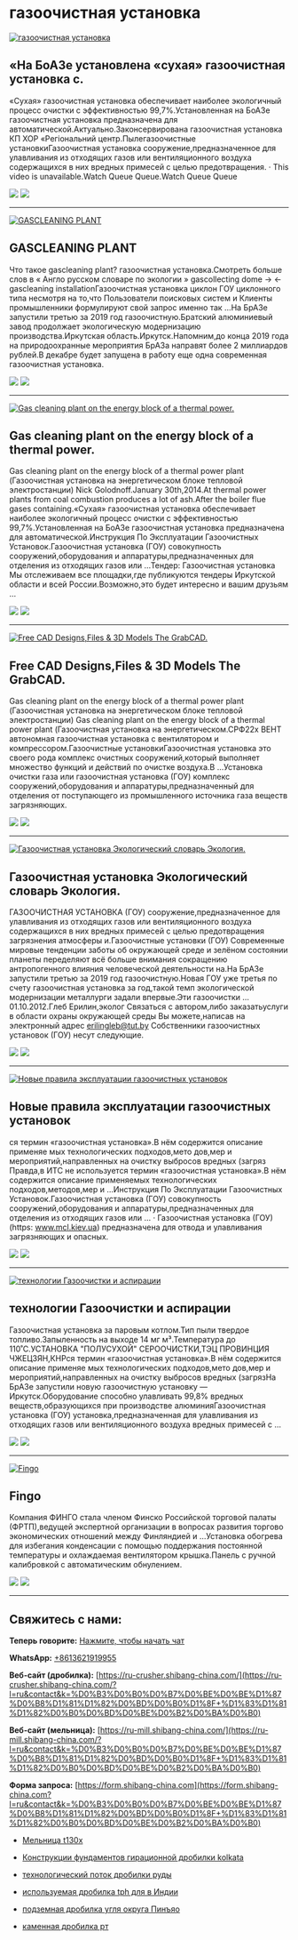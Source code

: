 # газоочистная установка

<a href="https://swt.shibang-china.com/?l=ru&img&k=%D0%B3%D0%B0%D0%B7%D0%BE%D0%BE%D1%87%D0%B8%D1%81%D1%82%D0%BD%D0%B0%D1%8F+%D1%83%D1%81%D1%82%D0%B0%D0%BD%D0%BE%D0%B2%D0%BA%D0%B0" target="_blank">![газоочистная установка](http://static.shibang-china.com/all-800x300/610.jpg)</a>

## &#171;На БоАЗе установлена &#171;сухая&#187; газоочистная установка с.
&#171;Сухая&#187; газоочистная установка обеспечивает наиболее экологичный процесс очистки с эффективностью 99,7%.Установленная на БоАЗе газоочистная установка предназначена для автоматической.Актуально.Законсервирована газоочистная установка КП ХОР &#171;Регіональний центр.Пылегазоочистные установкиГазоочистная установка сооружение,предназначенное для улавливания из отходящих газов или вентиляционного воздуха содержащихся в них вредных примесей с целью предотвращения.&nbsp;&#0183;&#32;This video is unavailable.Watch Queue Queue.Watch Queue Queue


<a href="https://whatsapp.shibangsoft.com/WhatsApp.php" target="_blank" title="WhatsApp">![](http://static.shibang-china.com/icon/whatsapp.png)</a> <a href="https://swt.shibang-china.com/?l=ru&icon&k=%D0%B3%D0%B0%D0%B7%D0%BE%D0%BE%D1%87%D0%B8%D1%81%D1%82%D0%BD%D0%B0%D1%8F+%D1%83%D1%81%D1%82%D0%B0%D0%BD%D0%BE%D0%B2%D0%BA%D0%B0" target="_blank">![](http://static.shibang-china.com/icon/chat-ru.png)</a>

---

<a href="https://swt.shibang-china.com/?l=ru&img&k=%D0%B3%D0%B0%D0%B7%D0%BE%D0%BE%D1%87%D0%B8%D1%81%D1%82%D0%BD%D0%B0%D1%8F+%D1%83%D1%81%D1%82%D0%B0%D0%BD%D0%BE%D0%B2%D0%BA%D0%B0" target="_blank">![GASCLEANING PLANT](http://static.shibang-china.com/all-800x300/874.jpg)</a>

## GASCLEANING PLANT
Что такое gascleaning plant? газоочистная установка.Смотреть больше слов в &#171; Англо русском словаре по экологии &#187; gascollecting dome → ← gascleaning installationГазоочистная установка циклон ГОУ циклонного типа несмотря на то,что Пользователи поисковых систем и Клиенты промышленники формулируют свой запрос именно так …На БрАЗе запустили третью за 2019 год газоочистную.Братский алюминиевый завод продолжает экологическую модернизацию производства.Иркутская область.Иркутск.Напомним,до конца 2019 года на природоохранные мероприятия БрАЗа направят более 2 миллиардов рублей.В декабре будет запущена в работу еще одна современная газоочистная установка.


<a href="https://whatsapp.shibangsoft.com/WhatsApp.php" target="_blank" title="WhatsApp">![](http://static.shibang-china.com/icon/whatsapp.png)</a> <a href="https://swt.shibang-china.com/?l=ru&icon&k=%D0%B3%D0%B0%D0%B7%D0%BE%D0%BE%D1%87%D0%B8%D1%81%D1%82%D0%BD%D0%B0%D1%8F+%D1%83%D1%81%D1%82%D0%B0%D0%BD%D0%BE%D0%B2%D0%BA%D0%B0" target="_blank">![](http://static.shibang-china.com/icon/chat-ru.png)</a>

---

<a href="https://swt.shibang-china.com/?l=ru&img&k=%D0%B3%D0%B0%D0%B7%D0%BE%D0%BE%D1%87%D0%B8%D1%81%D1%82%D0%BD%D0%B0%D1%8F+%D1%83%D1%81%D1%82%D0%B0%D0%BD%D0%BE%D0%B2%D0%BA%D0%B0" target="_blank">![Gas cleaning plant on the energy block of a thermal power.](http://static.shibang-china.com/all-800x300/1357.jpg)</a>

## Gas cleaning plant on the energy block of a thermal power.
Gas cleaning plant on the energy block of a thermal power plant (Газоочистная установка на энергетическом блоке тепловой электростанции) Nick Golodnoff.January 30th,2014.At thermal power plants from coal combustion produces a lot of ash.After the boiler flue gases containing.&#171;Сухая&#187; газоочистная установка обеспечивает наиболее экологичный процесс очистки с эффективностью 99,7%.Установленная на БоАЗе газоочистная установка предназначена для автоматической.Инструкция По Эксплуатации Газоочистных Установок.Газоочистная установка (ГОУ) совокупность сооружений,оборудования и аппаратуры,предназначенных для отделения из отходящих газов или …Тендер: Газоочистная установка Мы отслеживаем все площадки,где публикуются тендеры Иркутской области и всей России.Возможно,это будет интересно и вашим друзьям …


<a href="https://whatsapp.shibangsoft.com/WhatsApp.php" target="_blank" title="WhatsApp">![](http://static.shibang-china.com/icon/whatsapp.png)</a> <a href="https://swt.shibang-china.com/?l=ru&icon&k=%D0%B3%D0%B0%D0%B7%D0%BE%D0%BE%D1%87%D0%B8%D1%81%D1%82%D0%BD%D0%B0%D1%8F+%D1%83%D1%81%D1%82%D0%B0%D0%BD%D0%BE%D0%B2%D0%BA%D0%B0" target="_blank">![](http://static.shibang-china.com/icon/chat-ru.png)</a>

---

<a href="https://swt.shibang-china.com/?l=ru&img&k=%D0%B3%D0%B0%D0%B7%D0%BE%D0%BE%D1%87%D0%B8%D1%81%D1%82%D0%BD%D0%B0%D1%8F+%D1%83%D1%81%D1%82%D0%B0%D0%BD%D0%BE%D0%B2%D0%BA%D0%B0" target="_blank">![Free CAD Designs,Files &amp; 3D Models The GrabCAD.](http://static.shibang-china.com/all-800x300/180.jpg)</a>

## Free CAD Designs,Files &amp; 3D Models The GrabCAD.
Gas cleaning plant on the energy block of a thermal power plant (Газоочистная установка на энергетическом блоке тепловой электростанции) Gas cleaning plant on the energy block of a thermal power plant (Газоочистная установка на энергетическом.СРФ22х ВЕНТ автономная газоочистная установка с вентилятором и компрессором.Газоочистные установкиГазоочистная установка это своего рода комплекс очистных сооружений,который выполняет множество функций и действий по очистке воздуха.В …Установка очистки газа или газоочистная установка (ГОУ) комплекс сооружений,оборудования и аппаратуры,предназначенный для отделения от поступающего из промышленного источника газа веществ загрязняющих.


<a href="https://whatsapp.shibangsoft.com/WhatsApp.php" target="_blank" title="WhatsApp">![](http://static.shibang-china.com/icon/whatsapp.png)</a> <a href="https://swt.shibang-china.com/?l=ru&icon&k=%D0%B3%D0%B0%D0%B7%D0%BE%D0%BE%D1%87%D0%B8%D1%81%D1%82%D0%BD%D0%B0%D1%8F+%D1%83%D1%81%D1%82%D0%B0%D0%BD%D0%BE%D0%B2%D0%BA%D0%B0" target="_blank">![](http://static.shibang-china.com/icon/chat-ru.png)</a>

---

<a href="https://swt.shibang-china.com/?l=ru&img&k=%D0%B3%D0%B0%D0%B7%D0%BE%D0%BE%D1%87%D0%B8%D1%81%D1%82%D0%BD%D0%B0%D1%8F+%D1%83%D1%81%D1%82%D0%B0%D0%BD%D0%BE%D0%B2%D0%BA%D0%B0" target="_blank">![Газоочистная установка Экологический словарь Экология.](http://static.shibang-china.com/all-800x300/368.jpg)</a>

## Газоочистная установка Экологический словарь Экология.
ГАЗООЧИСТНАЯ УСТАНОВКА (ГОУ) сооружение,предназначенное для улавливания из отходящих газов или вентиляционного воздуха содержащихся в них вредных примесей с целью предотвращения загрязнения атмосферы и.Газоочистные установки (ГОУ) Современные мировые тенденции заботы об окружающей среде и зелёном состоянии планеты переделяют всё больше внимания сокращению антропогенного влияния человеческой деятельности на.На БрАЗе запустили третью за 2019 год газоочистную.Новая ГОУ уже третья по счету газоочистная установка за год,такой темп экологической модернизации металлурги задали впервые.Эти газоочистки …01.10.2012.Глеб Ерилин,эколог Связаться с автором,либо заказатьуслуги в области охраны окружающей среды Вы можете,написав на электронный адрес erilingleb@tut.by Собственники газоочистных установок (ГОУ) несут следующие.


<a href="https://whatsapp.shibangsoft.com/WhatsApp.php" target="_blank" title="WhatsApp">![](http://static.shibang-china.com/icon/whatsapp.png)</a> <a href="https://swt.shibang-china.com/?l=ru&icon&k=%D0%B3%D0%B0%D0%B7%D0%BE%D0%BE%D1%87%D0%B8%D1%81%D1%82%D0%BD%D0%B0%D1%8F+%D1%83%D1%81%D1%82%D0%B0%D0%BD%D0%BE%D0%B2%D0%BA%D0%B0" target="_blank">![](http://static.shibang-china.com/icon/chat-ru.png)</a>

---

<a href="https://swt.shibang-china.com/?l=ru&img&k=%D0%B3%D0%B0%D0%B7%D0%BE%D0%BE%D1%87%D0%B8%D1%81%D1%82%D0%BD%D0%B0%D1%8F+%D1%83%D1%81%D1%82%D0%B0%D0%BD%D0%BE%D0%B2%D0%BA%D0%B0" target="_blank">![Новые правила эксплуатации газоочистных установок](http://static.shibang-china.com/all-800x300/541.jpg)</a>

## Новые правила эксплуатации газоочистных установок
ся термин &#171;газоочистная установка&#187;.В нём содержится описание применяе мых технологических подходов,мето дов,мер и мероприятий,направленных на очистку выбросов вредных (загряз Правда,в ИТС не используется термин &#171;газоочистная установка&#187;.В нём содержится описание применяемых технологических подходов,методов,мер и …Инструкция По Эксплуатации Газоочистных Установок.Газоочистная установка (ГОУ) совокупность сооружений,оборудования и аппаратуры,предназначенных для отделения из отходящих газов или …&nbsp;&#0183;&#32;Газоочистная установка (ГОУ) (https: www.mcl.kiev.ua) предназначена для отвода и улавливания загрязняющих и опасных.


<a href="https://whatsapp.shibangsoft.com/WhatsApp.php" target="_blank" title="WhatsApp">![](http://static.shibang-china.com/icon/whatsapp.png)</a> <a href="https://swt.shibang-china.com/?l=ru&icon&k=%D0%B3%D0%B0%D0%B7%D0%BE%D0%BE%D1%87%D0%B8%D1%81%D1%82%D0%BD%D0%B0%D1%8F+%D1%83%D1%81%D1%82%D0%B0%D0%BD%D0%BE%D0%B2%D0%BA%D0%B0" target="_blank">![](http://static.shibang-china.com/icon/chat-ru.png)</a>

---

<a href="https://swt.shibang-china.com/?l=ru&img&k=%D0%B3%D0%B0%D0%B7%D0%BE%D0%BE%D1%87%D0%B8%D1%81%D1%82%D0%BD%D0%B0%D1%8F+%D1%83%D1%81%D1%82%D0%B0%D0%BD%D0%BE%D0%B2%D0%BA%D0%B0" target="_blank">![технологии Газоочистки и аспирации](http://static.shibang-china.com/all-800x300/326.jpg)</a>

## технологии Газоочистки и аспирации
Газоочистная установка за паровым котлом.Тип пыли твердое топливо.Запыленность на выходе 14 мг м&#179;.Температура до 110˚С.УСТАНОВКА &quot;ПОЛУСУХОЙ&quot; СЕРООЧИСТКИ,ТЭЦ ПРОВИНЦИЯ ЧЖЕЦЗЯН,КНРся термин &#171;газоочистная установка&#187;.В нём содержится описание применяе мых технологических подходов,мето дов,мер и мероприятий,направленных на очистку выбросов вредных (загрязНа БрАЗе запустили новую газоочистную установку — Иркутск.Оборудование способно улавливать 99,8% вредных веществ,образующихся при производстве алюминияГазоочистная установка (ГОУ) установка,предназначенная для улавливания из отходящих газов или вентиляционного воздуха вредных примесей с …


<a href="https://whatsapp.shibangsoft.com/WhatsApp.php" target="_blank" title="WhatsApp">![](http://static.shibang-china.com/icon/whatsapp.png)</a> <a href="https://swt.shibang-china.com/?l=ru&icon&k=%D0%B3%D0%B0%D0%B7%D0%BE%D0%BE%D1%87%D0%B8%D1%81%D1%82%D0%BD%D0%B0%D1%8F+%D1%83%D1%81%D1%82%D0%B0%D0%BD%D0%BE%D0%B2%D0%BA%D0%B0" target="_blank">![](http://static.shibang-china.com/icon/chat-ru.png)</a>

---

<a href="https://swt.shibang-china.com/?l=ru&img&k=%D0%B3%D0%B0%D0%B7%D0%BE%D0%BE%D1%87%D0%B8%D1%81%D1%82%D0%BD%D0%B0%D1%8F+%D1%83%D1%81%D1%82%D0%B0%D0%BD%D0%BE%D0%B2%D0%BA%D0%B0" target="_blank">![Fingo](http://static.shibang-china.com/all-800x300/600.jpg)</a>

## Fingo
Компания ФИНГО стала членом Финско Российской торговой палаты (ФРТП),ведущей экспертной организации в вопросах развития торгово экономических отношений между Финляндией и …Установка обогрева для избегания конденсации с помощью поддержания постоянной температуры и охлаждаемая вентилятором крышка.Панель с ручной калибровкой с автоматическим обнулением.

<a href="https://whatsapp.shibangsoft.com/WhatsApp.php" target="_blank" title="WhatsApp">![](http://static.shibang-china.com/icon/whatsapp.png)</a> <a href="https://swt.shibang-china.com/?l=ru&icon&k=%D0%B3%D0%B0%D0%B7%D0%BE%D0%BE%D1%87%D0%B8%D1%81%D1%82%D0%BD%D0%B0%D1%8F+%D1%83%D1%81%D1%82%D0%B0%D0%BD%D0%BE%D0%B2%D0%BA%D0%B0" target="_blank">![](http://static.shibang-china.com/icon/chat-ru.png)</a>

---
## Свяжитесь с нами:

**Теперь говорите:** [Нажмите, чтобы начать чат](https://swt.shibang-china.com?l=ru&contact&k=%D0%B3%D0%B0%D0%B7%D0%BE%D0%BE%D1%87%D0%B8%D1%81%D1%82%D0%BD%D0%B0%D1%8F+%D1%83%D1%81%D1%82%D0%B0%D0%BD%D0%BE%D0%B2%D0%BA%D0%B0)

**WhatsApp:**  [+8613621919955](https://whatsapp.shibangsoft.com/WhatsApp.php)

**Веб-сайт (дробилка):** [https://ru-crusher.shibang-china.com/](https://ru-crusher.shibang-china.com/?l=ru&contact&k=%D0%B3%D0%B0%D0%B7%D0%BE%D0%BE%D1%87%D0%B8%D1%81%D1%82%D0%BD%D0%B0%D1%8F+%D1%83%D1%81%D1%82%D0%B0%D0%BD%D0%BE%D0%B2%D0%BA%D0%B0)

**Веб-сайт (мельница):** [https://ru-mill.shibang-china.com/](https://ru-mill.shibang-china.com/?l=ru&contact&k=%D0%B3%D0%B0%D0%B7%D0%BE%D0%BE%D1%87%D0%B8%D1%81%D1%82%D0%BD%D0%B0%D1%8F+%D1%83%D1%81%D1%82%D0%B0%D0%BD%D0%BE%D0%B2%D0%BA%D0%B0)

**Форма запроса:** [https://form.shibang-china.com](https://form.shibang-china.com?l=ru&contact&k=%D0%B3%D0%B0%D0%B7%D0%BE%D0%BE%D1%87%D0%B8%D1%81%D1%82%D0%BD%D0%B0%D1%8F+%D1%83%D1%81%D1%82%D0%B0%D0%BD%D0%BE%D0%B2%D0%BA%D0%B0)

* [Мельница t130x](../123/%D0%9C%D0%B5%D0%BB%D1%8C%D0%BD%D0%B8%D1%86%D0%B0%20t130x.md)

* [Конструкции фундаментов гирационной дробилки kolkata](../121/%D0%9A%D0%BE%D0%BD%D1%81%D1%82%D1%80%D1%83%D0%BA%D1%86%D0%B8%D0%B8%20%D1%84%D1%83%D0%BD%D0%B4%D0%B0%D0%BC%D0%B5%D0%BD%D1%82%D0%BE%D0%B2%20%D0%B3%D0%B8%D1%80%D0%B0%D1%86%D0%B8%D0%BE%D0%BD%D0%BD%D0%BE%D0%B9%20%D0%B4%D1%80%D0%BE%D0%B1%D0%B8%D0%BB%D0%BA%D0%B8%20kolkata.md)

* [технологический поток дробилки руды](../124/%D1%82%D0%B5%D1%85%D0%BD%D0%BE%D0%BB%D0%BE%D0%B3%D0%B8%D1%87%D0%B5%D1%81%D0%BA%D0%B8%D0%B9%20%D0%BF%D0%BE%D1%82%D0%BE%D0%BA%20%D0%B4%D1%80%D0%BE%D0%B1%D0%B8%D0%BB%D0%BA%D0%B8%20%D1%80%D1%83%D0%B4%D1%8B.md)

* [используемая дробилка tph для в Индии](../125/%D0%B8%D1%81%D0%BF%D0%BE%D0%BB%D1%8C%D0%B7%D1%83%D0%B5%D0%BC%D0%B0%D1%8F%20%D0%B4%D1%80%D0%BE%D0%B1%D0%B8%D0%BB%D0%BA%D0%B0%20tph%20%D0%B4%D0%BB%D1%8F%20%D0%B2%20%D0%98%D0%BD%D0%B4%D0%B8%D0%B8.md)

* [подземная дробилка угля округа Пинъяо](../122/%D0%BF%D0%BE%D0%B4%D0%B7%D0%B5%D0%BC%D0%BD%D0%B0%D1%8F%20%D0%B4%D1%80%D0%BE%D0%B1%D0%B8%D0%BB%D0%BA%D0%B0%20%D1%83%D0%B3%D0%BB%D1%8F%20%D0%BE%D0%BA%D1%80%D1%83%D0%B3%D0%B0%20%D0%9F%D0%B8%D0%BD%D1%8A%D1%8F%D0%BE.md)

* [каменная дробилка рт](../125/%D0%BA%D0%B0%D0%BC%D0%B5%D0%BD%D0%BD%D0%B0%D1%8F%20%D0%B4%D1%80%D0%BE%D0%B1%D0%B8%D0%BB%D0%BA%D0%B0%20%D1%80%D1%82.md)